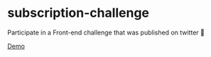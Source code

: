 # subscription-challenge

Participate in a Front-end challenge that was published on twitter 🫡

[Demo](https://salehmogren.github.io/subscription-challenge/)
